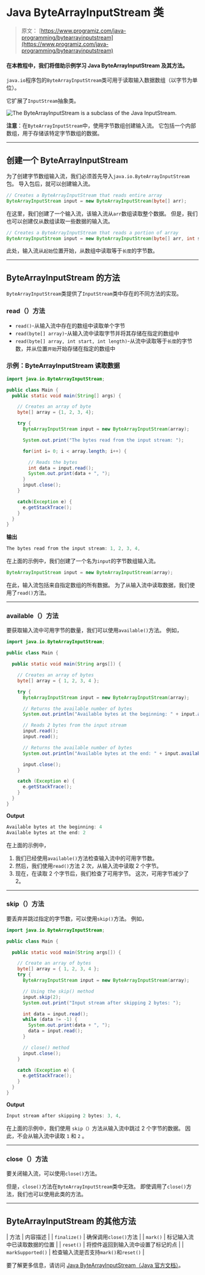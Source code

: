 # Java ByteArrayInputStream 类

> 原文： [https://www.programiz.com/java-programming/bytearrayinputstream](https://www.programiz.com/java-programming/bytearrayinputstream)

#### 在本教程中，我们将借助示例学习 Java ByteArrayInputStream 及其方法。

`java.io`程序包的`ByteArrayInputStream`类可用于读取输入数据数组（以字节为单位）。

它扩展了`InputStream`抽象类。

![The ByteArrayInputStream is a subclass of the Java InputStream.](img/29d9e5612d92448835d5bf1ddfaa8cae.png "Java ByteArrayInputStream Class")

**注意**：在`ByteArrayInputStream`中，使用字节数组创建输入流。 它包括一个内部数组，用于存储该特定字节数组的数据。

* * *

## 创建一个 ByteArrayInputStream

为了创建字节数组输入流，我们必须首先导入`java.io.ByteArrayInputStream`包。 导入包后，就可以创建输入流。

```java
// Creates a ByteArrayInputStream that reads entire array
ByteArrayInputStream input = new ByteArrayInputStream(byte[] arr); 
```

在这里，我们创建了一个输入流，该输入流从`arr`数组读取整个数据。 但是，我们也可以创建仅从数组读取一些数据的输入流。

```java
// Creates a ByteArrayInputStream that reads a portion of array
ByteArrayInputStream input = new ByteArrayInputStream(byte[] arr, int start, int length); 
```

此处，输入流从`起始`位置开始，从数组中读取等于`长度`的字节数。

* * *

## ByteArrayInputStream 的方法

`ByteArrayInputStream`类提供了`InputStream`类中存在的不同方法的实现。

### read（）方法

*   `read()`-从输入流中存在的数组中读取单个字节
*   `read(byte[] array)`-从输入流中读取字节并将其存储在指定的数组中
*   `read(byte[] array, int start, int length)`-从流中读取等于`长度`的字节数，并从位置`开始`开始存储在指定的数组中

### 示例：ByteArrayInputStream 读取数据

```java
import java.io.ByteArrayInputStream;

public class Main {
  public static void main(String[] args) {

    // Creates an array of byte
    byte[] array = {1, 2, 3, 4};

    try {
      ByteArrayInputStream input = new ByteArrayInputStream(array);

      System.out.print("The bytes read from the input stream: ");

      for(int i= 0; i < array.length; i++) {

        // Reads the bytes
        int data = input.read();
        System.out.print(data + ", ");
      }
      input.close();
    }

    catch(Exception e) {
      e.getStackTrace();
    }
  }
} 
```

**输出**

```java
The bytes read from the input stream: 1, 2, 3, 4, 
```

在上面的示例中，我们创建了一个名为`input`的字节数组输入流。

```java
ByteArrayInputStream input = new ByteArrayInputStream(array); 
```

在此，输入流包括来自指定数组的所有数据。 为了从输入流中读取数据，我们使用了`read()`方法。

* * *

### available（）方法

要获取输入流中可用字节的数量，我们可以使用`available()`方法。 例如，

```java
import java.io.ByteArrayInputStream;

public class Main {

  public static void main(String args[]) {

    // Creates an array of bytes
    byte[] array = { 1, 2, 3, 4 };

    try {
      ByteArrayInputStream input = new ByteArrayInputStream(array);

      // Returns the available number of bytes
      System.out.println("Available bytes at the beginning: " + input.available());

      // Reads 2 bytes from the input stream
      input.read();
      input.read();

      // Returns the available number of bytes
      System.out.println("Available bytes at the end: " + input.available());

      input.close();
    }

    catch (Exception e) {
      e.getStackTrace();
    }
  }
} 
```

**Output**

```java
Available bytes at the beginning: 4
Available bytes at the end: 2 
```

在上面的示例中，

1.  我们已经使用`available()`方法检查输入流中的可用字节数。
2.  然后，我们使用`read()`方法 2 次，从输入流中读取 2 个字节。
3.  现在，在读取 2 个字节后，我们检查了可用字节。 这次，可用字节减少了 2。

* * *

### skip（）方法

要丢弃并跳过指定的字节数，可以使用`skip()`方法。 例如，

```java
import java.io.ByteArrayInputStream;

public class Main {

  public static void main(String args[]) {

    // Create an array of bytes
    byte[] array = { 1, 2, 3, 4 };
    try {
      ByteArrayInputStream input = new ByteArrayInputStream(array);

      // Using the skip() method
      input.skip(2);
      System.out.print("Input stream after skipping 2 bytes: ");

      int data = input.read();
      while (data != -1) {
        System.out.print(data + ", ");
        data = input.read();
      }

      // close() method
      input.close();
    }

    catch (Exception e) {
      e.getStackTrace();
    }
  }
} 
```

**Output**

```java
Input stream after skipping 2 bytes: 3, 4, 
```

在上面的示例中，我们使用 `skip（）`方法从输入流中跳过 2 个字节的数据。 因此，不会从输入流中读取 `1` 和 `2` 。

* * *

### close（）方法

要关闭输入流，可以使用`close()`方法。

但是，`close()`方法在`ByteArrayInputStream`类中无效。 即使调用了`close()`方法，我们也可以使用此类的方法。

* * *

## ByteArrayInputStream 的其他方法

| 方法 | 内容描述 |
| `finalize()` | 确保调用`close()`方法 |
| `mark()` | 标记输入流中已读取数据的位置 |
| `reset()` | 将控件返回到输入流中设置了标记的点 |
| `markSupported()` | 检查输入流是否支持`mark()`和`reset()` |

要了解更多信息，请访问 [Java ByteArrayInputStream（Java 官方文档）](https://docs.oracle.com/javase/7/docs/api/java/io/ByteArrayInputStream.html "Java ByteArrayInputStream (official Java documentation)")。